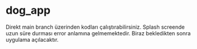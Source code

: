# dog_app

Direkt main branch üzerinden kodları çalıştırabilirsiniz.
Splash screende uzun süre durması error anlamına gelmemektedir.
Biraz bekledikten sonra uygulama açılacaktır.
